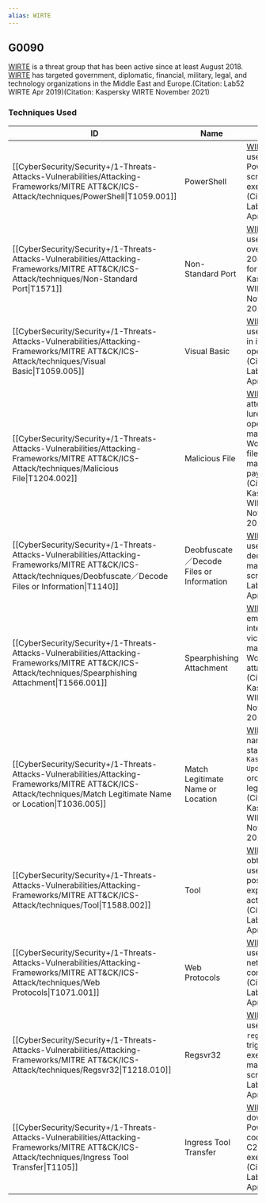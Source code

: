 ```yaml
---
alias: WIRTE
---
```


## G0090

[WIRTE](https://attack.mitre.org/groups/G0090) is a threat group that has been active since at least August 2018. [WIRTE](https://attack.mitre.org/groups/G0090) has targeted government, diplomatic, financial, military, legal, and technology organizations in the Middle East and Europe.(Citation: Lab52 WIRTE Apr 2019)(Citation: Kaspersky WIRTE November 2021)


### Techniques Used

| ID | Name | Use |
| --- | --- | --- |
| [[CyberSecurity/Security+/1-Threats-Attacks-Vulnerabilities/Attacking-Frameworks/MITRE ATT&CK/ICS-Attack/techniques/PowerShell\|T1059.001]] | PowerShell | [WIRTE](https://attack.mitre.org/groups/G0090) has used PowerShell for script execution.(Citation: Lab52 WIRTE Apr 2019) |
| [[CyberSecurity/Security+/1-Threats-Attacks-Vulnerabilities/Attacking-Frameworks/MITRE ATT&CK/ICS-Attack/techniques/Non-Standard Port\|T1571]] | Non-Standard Port | [WIRTE](https://attack.mitre.org/groups/G0090) has used HTTPS over ports 2083 and 2087 for C2.(Citation: Kaspersky WIRTE November 2021) |
| [[CyberSecurity/Security+/1-Threats-Attacks-Vulnerabilities/Attacking-Frameworks/MITRE ATT&CK/ICS-Attack/techniques/Visual Basic\|T1059.005]] | Visual Basic | [WIRTE](https://attack.mitre.org/groups/G0090) has used VBScript  in its operations.(Citation: Lab52 WIRTE Apr 2019)	 |
| [[CyberSecurity/Security+/1-Threats-Attacks-Vulnerabilities/Attacking-Frameworks/MITRE ATT&CK/ICS-Attack/techniques/Malicious File\|T1204.002]] | Malicious File | [WIRTE](https://attack.mitre.org/groups/G0090) has attempted to lure users into opening malicious MS Word and Excel files to execute malicious payloads.(Citation: Kaspersky WIRTE November 2021) |
| [[CyberSecurity/Security+/1-Threats-Attacks-Vulnerabilities/Attacking-Frameworks/MITRE ATT&CK/ICS-Attack/techniques/Deobfuscate／Decode Files or Information\|T1140]] | Deobfuscate／Decode Files or Information | [WIRTE](https://attack.mitre.org/groups/G0090) has used Base64 to decode malicious VBS script.(Citation: Lab52 WIRTE Apr 2019) |
| [[CyberSecurity/Security+/1-Threats-Attacks-Vulnerabilities/Attacking-Frameworks/MITRE ATT&CK/ICS-Attack/techniques/Spearphishing Attachment\|T1566.001]] | Spearphishing Attachment | [WIRTE](https://attack.mitre.org/groups/G0090) has sent emails to intended victims with malicious MS Word and Excel attachments.(Citation: Kaspersky WIRTE November 2021) |
| [[CyberSecurity/Security+/1-Threats-Attacks-Vulnerabilities/Attacking-Frameworks/MITRE ATT&CK/ICS-Attack/techniques/Match Legitimate Name or Location\|T1036.005]] | Match Legitimate Name or Location | [WIRTE](https://attack.mitre.org/groups/G0090) has named a first stage dropper `Kaspersky Update Agent` in order to appear legitimate.(Citation: Kaspersky WIRTE November 2021) |
| [[CyberSecurity/Security+/1-Threats-Attacks-Vulnerabilities/Attacking-Frameworks/MITRE ATT&CK/ICS-Attack/techniques/Tool\|T1588.002]] | Tool | [WIRTE](https://attack.mitre.org/groups/G0090) has obtained and used [Empire](https://attack.mitre.org/software/S0363) for post-exploitation activities.(Citation: Lab52 WIRTE Apr 2019) |
| [[CyberSecurity/Security+/1-Threats-Attacks-Vulnerabilities/Attacking-Frameworks/MITRE ATT&CK/ICS-Attack/techniques/Web Protocols\|T1071.001]] | Web Protocols | [WIRTE](https://attack.mitre.org/groups/G0090) has used HTTP for network communication.(Citation: Lab52 WIRTE Apr 2019)	 |
| [[CyberSecurity/Security+/1-Threats-Attacks-Vulnerabilities/Attacking-Frameworks/MITRE ATT&CK/ICS-Attack/techniques/Regsvr32\|T1218.010]] | Regsvr32 | [WIRTE](https://attack.mitre.org/groups/G0090) has used `regsvr32.exe` to trigger the execution of a malicious script.(Citation: Lab52 WIRTE Apr 2019) |
| [[CyberSecurity/Security+/1-Threats-Attacks-Vulnerabilities/Attacking-Frameworks/MITRE ATT&CK/ICS-Attack/techniques/Ingress Tool Transfer\|T1105]] | Ingress Tool Transfer | [WIRTE](https://attack.mitre.org/groups/G0090) has downloaded PowerShell code from the C2 server to be executed.(Citation: Lab52 WIRTE Apr 2019) |
